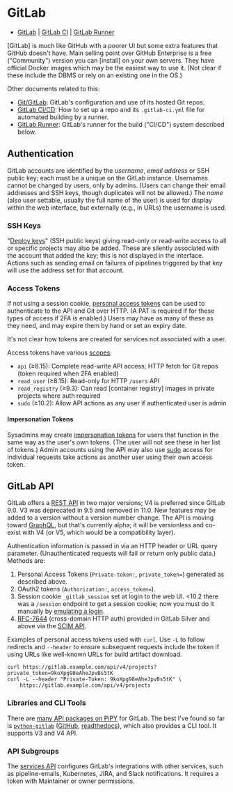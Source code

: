 GitLab
======

* [GitLab](gitlab.md) | [GitLab CI](gitlab-ci.md)
  | [GitLab Runner](gitlab-runner.md)

[GitLab] is much like GitHub with a poorer UI but some extra features that
GitHub doesn't have. Main selling point over GitHub Enterprise is a
free ("Community") version you can [install] on your own servers. They
have official Docker images which may be the easiest way to use it.
(Not clear if these include the DBMS or rely on an existing one in the OS.)

Other documents related to this:
* [Git/GitLab](../git/gitlab.md): GitLab's configuration and use of
  its hosted Git repos.
* [GitLab CI/CD](gitlab-ci.md): How to set up a repo and its
  `.gitlab-ci.yml` file for automated building by a runner.
* [GitLab Runner](gitlab-runner.md): GitLab's runner for the
  build ("CI/CD") system described below.


Authentication
--------------

GitLab accounts are identified by the _username_, _email address_ or
SSH public key; each must be a unique on the GitLab instance.
Usernames cannot be changed by users, only by admins. (Users can
change their email addresses and SSH keys, though duplicates will not
be allowed.) The _name_ (also user settable, usually the full name of
the user) is used for display within the web interface, but externally
(e.g., in URLs) the username is used.

### SSH Keys

"[Deploy keys]" (SSH public keys) giving read-only or read-write
access to all or specific projects may also be added. These are
silently associated with the account that added the key; this is not
displayed in the interface. Actions such as sending email on failures
of pipelines triggered by that key will use the address set for that
account.

### Access Tokens

If not using a session cookie, [personal access tokens] can be used to
authenticate to the API and Git over HTTP. (A PAT is required if for
these types of access if 2FA is enabled.) Users may have as many of
these as they need, and may expire them by hand or set an expiry date.

It's not clear how tokens are created for services not associated with
a user.

Access tokens have various [scopes]:
* `api` (≥8.15): Complete read-write API access; HTTP fetch for Git repos
  (token required when 2FA enabled)
* `read_user` (≥8.15): Read-only for HTTP `/users` API
* `read_registry` (≥9.3): Can read [container registry] images in
  private projects where auth required
* `sudo` (≥10.2): Allow API actions as any user if authenticated user
  is admin

#### Impersonation Tokens

Sysadmins may create [impersonation tokens] for users that function in
the same way as the user's own tokens. (The user will not see these in
her list of tokens.) Admin accounts using the API may also use [sudo]
access for individual requests take actions as another user using
their own access token.


GitLab API
----------

GitLab offers a [REST API][api] in two major versions; V4 is preferred
since GitLab 9.0. V3 was deprecated in 9.5 and removed in 11.0. New
features may be added to a version without a version number change.
The API is moving toward [GraphQL], but that's currently alpha; it
will be versionless and co-exist with V4 (or V5, which would be a
compatibility layer).

Authentication information is passed in via an HTTP header or URL
query parameter. (Unauthenticated requests will fail or return only
public data.) Methods are:
1. Personal Access Tokens (`Private-token:`, `private_token=`)
   generated as described above.
2. OAuth2 tokens (`Authorization:`, `access_token=`).
3. Session cookie `_gitlab_session` set at login to the web UI.
   <10.2 there was a `/session` endpoint to get a session cookie;
   now you must do it manually by [emulating a login][session-cookie].
4. [RFC-7644][] (cross-domain HTTP auth) provided in GitLab Silver and
   above via the [SCIM API].

Examples of personal access tokens used with `curl`. Use `-L` to
follow redirects and `--header` to ensure subsequent requests include
the token if using URLs like well-known URLs for build artifact
download.

    curl https://gitlab.example.com/api/v4/projects?private_token=9koXpg98eAheJpvBs5tK
    curl -L --header "Private-Token: 9koXpg98eAheJpvBs5tK" \
        https://gitlab.example.com/api/v4/projects

### Libraries and CLI Tools

There are [many API packages on PiPY][pipy-gitlab] for GitLab. The
best I've found so far is [`python-gitlab`][]
([GitHub][python-gitlab-github], [readthedocs][python-gitlab-docs]),
which also provides a CLI tool. It supports V3 and V4 API.

### API Subgroups

The [services API] configures GitLab's integrations with other
services, such as pipeline-emails, Kubernetes, JIRA, and Slack
notifications. It requires a token with Maintainer or owner
permissions.



<!-------------------------------------------------------------------->
[GraphQL]: https://docs.gitlab.com/ce/api/graphql/index.html
[RFC-7644]: https://tools.ietf.org/html/rfc7644
[SCIM API]: https://docs.gitlab.com/ce/api/scim.html
[`python-gitlab`]: https://pypi.org/project/python-gitlab/
[api]: https://docs.gitlab.com/ce/api/README.html
[deploy keys]: https://docs.gitlab.com/ce/ssh/README.html#deploy-keys
[impersonation tokens]: https://docs.gitlab.com/ce/api/README.html#impersonation-tokens
[personal access tokens]: https://docs.gitlab.com/ce/api/README.html#personal-access-tokens
[pipy-gitlab]: https://pypi.org/search/?q=gitlab&o=&c=Intended+Audience+%3A%3A+Developers
[python-gitlab-docs]: http://python-gitlab.readthedocs.org/en/stable/
[python-gitlab-github]: https://github.com/python-gitlab/python-gitlab
[scopes]: https://docs.gitlab.com/ee/user/profile/personal_access_tokens.html#limiting-scopes-of-a-personal-access-token
[services api]: https://docs.gitlab.com/ce/api/services.html
[session-cookie]: https://gist.github.com/gpocentek/bd4c3fbf8a6ce226ebddc4aad6b46c0a
[sudo]: https://docs.gitlab.com/ce/api/README.html#sudo
